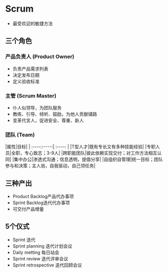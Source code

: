 # Scrum

- 最受欢迎的敏捷方法

## 三个角色

### 产品负责人 (Product Owner)

- 负责产品需求列表
- 决定发布日期
- 定义验收标准

### 主管 (Scrum Master)

- 仆人似领导，为团队服务
- 教练、引导、倾听、鼓励，为他人贡献铺路
- 变革代言人，促进安全、尊重、新人

### 团队 (Team)

|属性|目标|
| :----::----:| :----: |
|T型人才|既有专长又有多种技能经验|
|专职人员|全职，专心致志；3-9人|
|跨职能团队|彼此依赖实现交付；对工作方法相互认同|
|集中办公|渗透式沟通；信息透明，提倡分享|
|自组织自管理|统一目标；团队参与和决策；主人翁，自我驱动，自己领任务|

## 三种产出

- Product Backlog产品代办事项
- Sprint Backlog迭代代办事项
- 可交付产品增量

## 5个仪式

- Sprint 迭代
- Sprint planning 迭代计划会议
- Daily metting 每日站会
- Sprint review 迭代评审会议
- Sprint retrospective 迭代回顾会议
















